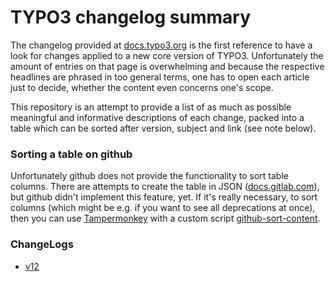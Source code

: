# TYPO3 changelog summary

The changelog provided at [docs.typo3.org](https://docs.typo3.org/c/typo3/cms-core/main/en-us/Index.html) is the first reference to have a look for changes applied to a new core version of TYPO3. Unfortunately the amount of entries on that page is overwhelming and because the respective headlines are phrased in too general terms, one has to open each article just to decide, whether the content even concerns one's scope.

This repository is an attempt to provide a list of as much as possible meaningful and informative descriptions of each change, packed into a table which can be sorted after version, subject and link (see note below).

### Sorting a table on github
Unfortunately github does not provide the functionality to sort table columns. There are attempts to create the table in JSON ([docs.gitlab.com](https://docs.gitlab.com/ee/user/markdown.html#json)), but github didn't implement this feature, yet. If it's really necessary, to sort columns (which might be e.g. if you want to see all deprecations at once), then you can use [Tampermonkey](https://chrome.google.com/webstore/detail/tampermonkey/dhdgffkkebhmkfjojejmpbldmpobfkfo/related) with a custom script [github-sort-content](https://github.com/Mottie/GitHub-userscripts/blob/master/github-sort-content.user.js).

### ChangeLogs
* [v12](Documentation/v12.md)